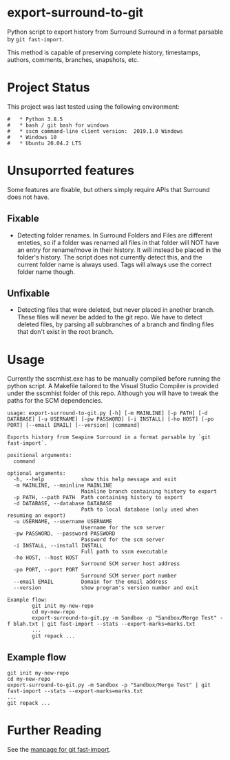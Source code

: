 export-surround-to-git
======================

Python script to export history from Surround Surround in a format parsable by `git fast-import`.

This method is capable of preserving complete history, timestamps, authors, comments, branches, snapshots, etc.


# Project Status

This project was last tested using the following environment:

```
#   * Python 3.8.5
#   * bash / git bash for windows
#   * sscm command-line client version:  2019.1.0 Windows
#   * Windows 10
#   * Ubuntu 20.04.2 LTS
```

# Unsuporrted features
Some features are fixable, but others simply require APIs that Surround does
not have.

## Fixable
* Detecting folder renames. In Surround Folders and Files are different enteties,
so if a folder was renamed all files in that folder will NOT have an entry for
rename/move in their history. It will instead be placed in the folder's history.
The script does not currently detect this, and the current folder name is always
used. Tags will always use the correct folder name though.

## Unfixable
* Detecting files that were deleted, but never placed in another branch. These
files will never be added to the git repo. We have to detect deleted files,
by parsing all subbranches of a branch and finding files that don't exist in
the root branch.

# Usage
Currently the sscmhist.exe has to be manually compiled before running the
python script. A Makefile tailored to the Visual Studio Compiler is provided
under the sscmhist folder of this repo. Although you will have to tweak the
paths for the SCM dependencies.

```
usage: export-surround-to-git.py [-h] [-m MAINLINE] [-p PATH] [-d DATABASE] [-u USERNAME] [-pw PASSWORD] [-i INSTALL] [-ho HOST] [-po PORT] [--email EMAIL] [--version] [command]

Exports history from Seapine Surround in a format parsable by `git fast-import`.

positional arguments:
  command

optional arguments:
  -h, --help            show this help message and exit
  -m MAINLINE, --mainline MAINLINE
                        Mainline branch containing history to export
  -p PATH, --path PATH  Path containing history to export
  -d DATABASE, --database DATABASE
                        Path to local database (only used when resuming an export)
  -u USERNAME, --username USERNAME
                        Username for the scm server
  -pw PASSWORD, --password PASSWORD
                        Password for the scm server
  -i INSTALL, --install INSTALL
                        Full path to sscm executable
  -ho HOST, --host HOST
                        Surround SCM server host address
  -po PORT, --port PORT
                        Surround SCM server port number
  --email EMAIL         Domain for the email address
  --version             show program's version number and exit

Example flow:
        git init my-new-repo
        cd my-new-repo
        export-surround-to-git.py -m Sandbox -p "Sandbox/Merge Test" -f blah.txt | git fast-import --stats --export-marks=marks.txt
        ...
        git repack ...
```

## Example flow
```
git init my-new-repo
cd my-new-repo
export-surround-to-git.py -m Sandbox -p "Sandbox/Merge Test" | git fast-import --stats --export-marks=marks.txt
...
git repack ...
```


# Further Reading

See the [manpage for git fast-import](https://www.kernel.org/pub/software/scm/git/docs/git-fast-import.html).

